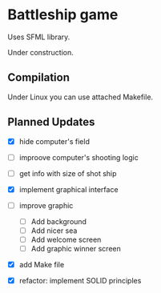 # Battleship game

Uses SFML library.

Under construction.

## Compilation

Under Linux you can use attached Makefile.


## Planned Updates

- [x] hide computer's field
- [ ] improove computer's shooting logic
- [ ] get info with size of shot ship
- [x] implement graphical interface
- [ ] improve graphic
  - [ ] Add background
  - [ ] Add nicer sea
  - [ ] Add welcome screen
  - [ ] Add graphic winner screen
- [x] add Make file
- [x] refactor: implement SOLID principles

